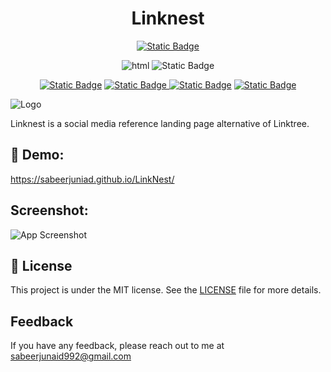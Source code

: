<h1 align="center">Linknest</h1>
<p align="center">
  
  <a href="https://www.linkedin.com/in/johnggli/">
    <img alt="Static Badge" src="https://img.shields.io/badge/made%20by-SabeerJunaid-red">
  </a>
</p>

<p align="center">
<img alt="html" src="https://img.shields.io/badge/html5-E34F26?style=for-the-badge&logo=html5&logoColor=E34F26&labelColor=black">
<img alt="Static Badge" src="https://img.shields.io/badge/css3-1572B6?style=for-the-badge&logo=css3&logoColor=1572B6&labelColor=black">

</p>

<p align="center">
<a href="https://www.linkedin.com/in/sabeerjunaid/"><img alt="Static Badge" src="https://img.shields.io/badge/linkedin-0A66C2?style=for-the-badge&logo=linkedin&logoColor=0A66C2&labelColor=black"></a>
 <a href="https://mail.google.com/mail/?view=cm&fs=1&to=sabeerjunaid992@gmail.com&su=SUBJECT&body=BODY&bcc=sabeerjunaid992@gmail.com"><img alt="Static Badge" src="https://img.shields.io/badge/gmail-EA4335?style=for-the-badge&logo=gmail&logoColor=EA4335&labelColor=black">
</a>
<a href="https://www.frontendmentor.io/profile/SabeerJuniad"><img alt="Static Badge" src="https://img.shields.io/badge/frontendmentor-3F54A3?style=for-the-badge&logo=frontendmentor&logoColor=3F54A3&labelColor=black"></a>
<a href="https://instagram.com/sabeer_89"><img alt="Static Badge" src="https://img.shields.io/badge/instagram-E4405F?style=for-the-badge&logo=instagram&logoColor=E4405F&labelColor=black"></a>

</p>

![Logo](https://socialify.git.ci/SabeerJuniad/LinkNest/image?font=Source%20Code%20Pro&amp;language=1&amp;name=1&amp;owner=1&amp;pattern=Solid&amp;theme=Auto)

Linknest is a social media reference landing page alternative of Linktree.
## 🚀 Demo:

https://sabeerjuniad.github.io/LinkNest/


## Screenshot:

![App Screenshot](https://snipboard.io/8ygSJ9.jpg)


## 📝 License

This project is under the MIT license. See the [LICENSE](https://choosealicense.com/licenses/mit/)
 file for more details.

## Feedback

If you have any feedback, please reach out to me at sabeerjunaid992@gmail.com

